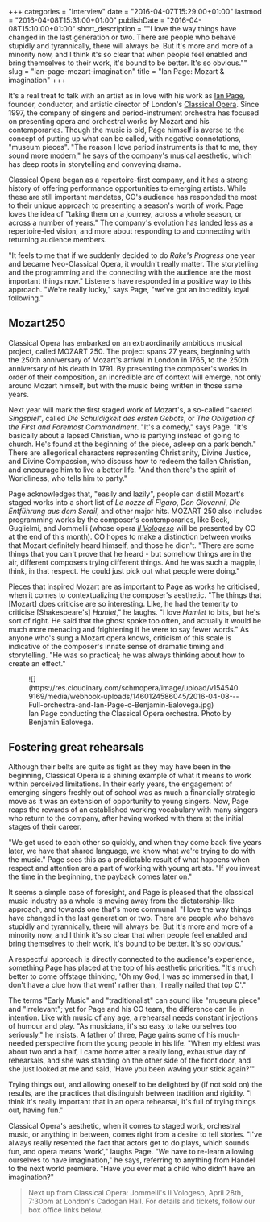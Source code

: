 +++
categories = "Interview"
date = "2016-04-07T15:29:00+01:00"
lastmod = "2016-04-08T15:31:00+01:00"
publishDate = "2016-04-08T15:10:00+01:00"
short_description = "&quot;I love the way things have changed in the last generation or two. There are people who behave stupidly and tyrannically, there will always be. But it&#039;s more and more of a minority now, and I think it&#039;s so clear that when people feel enabled and bring themselves to their work, it&#039;s bound to be better. It&#039;s so obvious.&quot;"
slug = "ian-page-mozart-imagination"
title = "Ian Page: Mozart &amp; imagination"
+++

It's a real treat to talk with an artist as in love with his work as [Ian Page](/scene/people/ian-page/), founder, conductor, and artistic director of London's [Classical Opera](/scene/companies/classical-opera/). Since 1997, the company of singers and period-instrument orchestra has focused on presenting opera and orchestral works by Mozart and his contemporaries. Though the music is old, Page himself is averse to the concept of putting up what can be called, with negative connotations, "museum pieces". "The reason I love period instruments is that to me, they sound more modern," he says of the company's musical aesthetic, which has deep roots in storytelling and conveying drama.

Classical Opera began as a repertoire-first company, and it has a strong history of offering performance opportunities to emerging artists. While these are still important mandates, CO's audience has responded the most to their unique approach to presenting a season's worth of work. Page loves the idea of "taking them on a journey, across a whole season, or across a number of years." The company's evolution has landed less as a repertoire-led vision, and more about responding to and connecting with returning audience members. 

"It feels to me that if we suddenly decided to do *Rake's Progress* one year and became Neo-Classical Opera, it wouldn't really matter. The storytelling and the programming and the connecting with the audience are the most important things now." Listeners have responded in a positive way to this approach. "We're really lucky," says Page, "we've got an incredibly loyal following." 

## Mozart250

Classical Opera has embarked on an extraordinarily ambitious musical project, called MOZART 250. The project spans 27 years, beginning with the 250th anniversary of Mozart's arrival in London in 1765, to the 250th anniversary of his death in 1791. By presenting the composer's works in order of their composition, an incredible arc of context will emerge, not only around Mozart himself, but with the music being written in those same years.

Next year will mark the first staged work of Mozart's, a so-called "sacred *Singspiel*", called *Die Schuldigkeit des ersten Gebots*, or *The Obligation of the First and Foremost Commandment*. "It's a comedy," says Page. "It's basically about a lapsed Christian, who is partying instead of going to church. He's found at the beginning of the piece, asleep on a park bench." There are allegorical characters representing Christianity, Divine Justice, and Divine Compassion, who discuss how to redeem the fallen Christian, and encourage him to live a better life. "And then there's the spirit of Worldliness, who tells him to party."

Page acknowledges that, "easily and lazily", people can distill Mozart's staged works into a short list of *Le nozze di Figaro*, *Don Giovanni*, *Die Entführung aus dem Serail*, and other major hits. MOZART 250 also includes programming works by the composer's contemporaries, like Beck, Guglielmi, and Jommelli (whose opera [*Il Vologeso*](http://www.classicalopera.co.uk/performances/jommelli-il-vologeso/) will be presented by CO at the end of this month). CO hopes to make a distinction between works that Mozart definitely heard himself, and those he didn't. "There are some things that you can't prove that he heard - but somehow things are in the air, different composers trying different things. And he was such a magpie, I think, in that respect. He could just pick out what people were doing."

Pieces that inspired Mozart are as important to Page as works he criticised, when it comes to contextualizing the composer's aesthetic. "The things that [Mozart] does criticise are so interesting. Like, he had the temerity to criticise [Shakespeare's] *Hamlet*," he laughs. "I love *Hamlet* to bits, but he's sort of right. He said that the ghost spoke too often, and actually it would be much more menacing and frightening if he were to say fewer words." As anyone who's sung a Mozart opera knows, criticism of this scale is indicative of the composer's innate sense of dramatic timing and storytelling. "He was so practical; he was always thinking about how to create an effect."

<figure data-type="image">
![](https://res.cloudinary.com/schmopera/image/upload/v1545409169/media/webhook-uploads/1460124586045/2016-04-08---Full-orchestra-and-Ian-Page-c-Benjamin-Ealovega.jpg)<figcaption>Ian Page conducting the Classical Opera orchestra. Photo by Benjamin Ealovega.</figcaption>
</figure>

## Fostering great rehearsals

Although their belts are quite as tight as they may have been in the beginning, Classical Opera is a shining example of what it means to work within perceived limitations. In their early years, the engagement of emerging singers freshly out of school was as much a financially strategic move as it was an extension of opportunity to young singers. Now, Page reaps the rewards of an established working vocabulary with many singers who return to the company, after having worked with them at the initial stages of their career.

"We get used to each other so quickly, and when they come back five years later, we have that shared language, we know what we're trying to do with the music." Page sees this as a predictable result of what happens when respect and attention are a part of working with young artists. "If you invest the time in the beginning, the payback comes later on."

It seems a simple case of foresight, and Page is pleased that the classical music industry as a whole is moving away from the dictatorship-like approach, and towards one that's more communal. "I love the way things have changed in the last generation or two. There are people who behave stupidly and tyrannically, there will always be. But it's more and more of a minority now, and I think it's so clear that when people feel enabled and bring themselves to their work, it's bound to be better. It's so obvious."

A respectful approach is directly connected to the audience's experience, something Page has placed at the top of his aesthetic priorities. "It's much better to come offstage thinking, 'Oh my God, I was so immersed in that, I don't have a clue how that went' rather than, 'I really nailed that top C'."

The terms "Early Music" and "traditionalist" can sound like "museum piece" and "irrelevant"; yet for Page and his CO team, the difference can lie in intention. Like with music of any age, a rehearsal needs constant injections of humour and play. "As musicians, it's so easy to take ourselves too seriously," he insists. A father of three, Page gains some of his much-needed perspective from the young people in his life. "When my eldest was about two and a half, I came home after a really long, exhaustive day of rehearsals, and she was standing on the other side of the front door, and she just looked at me and said, 'Have you been waving your stick again?'"

Trying things out, and allowing oneself to be delighted by (if not sold on) the results, are the practices that distinguish between tradition and rigidity. "I think it's really important that in an opera rehearsal, it's full of trying things out, having fun." 

Classical Opera's aesthetic, when it comes to staged work, orchestral music, or anything in between, comes right from a desire to tell stories. "I've always really resented the fact that actors get to do plays, which sounds fun, and opera means 'work'," laughs Page. "We have to re-learn allowing ourselves to have imagination," he says, referring to anything from Handel to the next world premiere. "Have you ever met a child who didn't have an imagination?"

>Next up from Classical Opera: Jommelli's Il Vologeso, April 28th, 7:30pm at London's Cadogan Hall. For details and tickets, follow our box office links below.
